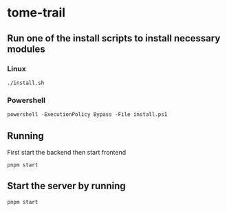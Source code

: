 # tome-trail

## Run one of the install scripts to install necessary modules
### Linux
```
./install.sh
```
### Powershell
```
powershell -ExecutionPolicy Bypass -File install.ps1
```

## Running
First start the backend then start frontend
```
pnpm start
```


## Start the server by running
```
pnpm start
```